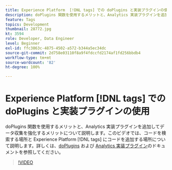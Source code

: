 ```yaml
---
title: Experience Platform  [!DNL tags] での doPlugins と実装プラグインの使用
description: doPlugins 関数を使用するメリットと、Analytics 実装プラグインを追加してデータ収集を強化するメリットについて説明します。
feature: Tags
topics: Development
thumbnail: 28772.jpg
kt: 3594
role: Developer, Data Engineer
level: Beginner
exl-id: ffc3863c-4875-4502-a572-b344a5ec34dc
source-git-commit: 2d758e03110f8a9f4fdccfd2174af1fd256bbdb4
workflow-type: tm+mt
source-wordcount: '82'
ht-degree: 100%

---
```


# Experience Platform [!DNL tags] での doPlugins と実装プラグインの使用

doPlugins 関数を使用するメリットと、Analytics 実装プラグインを追加してデータ収集を強化するメリットについて説明します。このビデオでは、コードを検索する場所と Experience Platform [!DNL tags] にコードを追加する場所について説明します。詳しくは、[doPlugins](https://experienceleague.adobe.com/docs/analytics/implementation/vars/functions/doplugins.html?lang=ja) および [Analytics 実装プラグイン](https://experienceleague.adobe.com/docs/analytics/implementation/vars/plugins/impl-plugins.html?lang=ja)のドキュメントを参照してください。

>[!VIDEO](https://video.tv.adobe.com/v/3428860/?quality=12&learn=on&captions=jpn)
